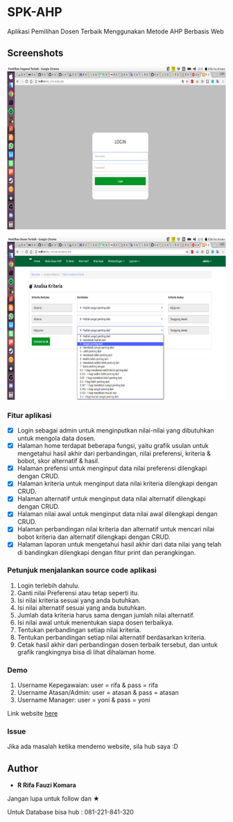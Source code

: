 # SPK-AHP

Aplikasi Pemilihan Dosen Terbaik Menggunakan Metode AHP Berbasis Web

## Screenshots

<pre>
<img src="Screenshot/1.png" width="666" height="375">         <img src="Screenshot/2.png" width="666" height="375">         <img src="Screenshot/3.png" width="666" height="375">         <img src="Screenshot/4.png" width="666" height="375">         <img src="Screenshot/5.png" width="666" height="375">         <img src="Screenshot/6.png" width="666" height="375">
</pre>

<pre>
<img src="Screenshot/7.png" width="666" height="375">         <img src="Screenshot/8.png" width="666" height="375">         <img src="Screenshot/9.png" width="666" height="375">         <img src="Screenshot/10.png" width="666" height="375">         <img src="Screenshot/11.png" width="666" height="375">         <img src="Screenshot/12.png" width="666" height="375">
</pre>

### Fitur aplikasi

* [x] Login sebagai admin untuk menginputkan nilai-nilai yang dibutuhkan untuk mengola data dosen.
* [x] Halaman home terdapat beberapa fungsi, yaitu grafik usulan untuk mengetahui hasil akhir dari perbandingan, nilai preferensi, kriteria & bobot, skor alternatif & hasil.
* [x] Halaman prefensi untuk menginput data nilai preferensi dilengkapi dengan CRUD.
* [x] Halaman kriteria untuk menginput data nilai kriteria dilengkapi dengan CRUD.
* [x] Halaman alternatif untuk menginput data nilai alternatif dilengkapi dengan CRUD.
* [x] Halaman nilai awal untuk menginput data nilai awal dilengkapi dengan CRUD.
* [x] Halaman perbandingan nilai kriteria dan alternatif untuk mencari nilai bobot kriteria dan alternatif dilengkapi dengan CRUD.
* [X] Halaman laporan untuk mengetahui hasil akhir dari data nilai yang telah di bandingkan dilengkapi dengan fitur print dan perangkingan.

### Petunjuk menjalankan source code aplikasi

1. Login terlebih dahulu.
2. Ganti nilai Preferensi atau tetap seperti itu.
3. Isi nilai kriteria sesuai yang anda butuhkan.
4. Isi nilai alternatif sesuai yang anda butuhkan.
5. Jumlah data kriteria harus sama dengan jumlah nilai alternatif.
6. Isi nilai awal untuk menentukan siapa dosen terbaikya.
7. Tentukan perbandingan setiap nilai kriteria.
8. Tentukan perbandingan setiap nilai alternatif berdasarkan kriteria.
9. Cetak hasil akhir dari perbandingan dosen terbaik tersebut, dan untuk grafik rangkingnya bisa di lihat dihalaman home.

### Demo
1. Username Kepegawaian: user = rifa & pass = rifa
2. Username Atasan/Admin: user = atasan & pass = atasan
3. Username Manager: user = yoni & pass = yoni

Link website <a href="http://spk.rifafauzi.com">here</a>

### Issue
Jika ada masalah ketika mendemo website, sila hub saya :D

## Author

* **R Rifa Fauzi Komara**

Jangan lupa untuk follow dan ★

Untuk Database bisa hub : 081-221-841-320
